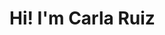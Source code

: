 
<H1> Hi! I'm Carla Ruiz
  <!----![Cabecera Carla Ruiz](https://www.canva.com/design/DAGHbnCAgtQ/7okfvBCtfjee6ePbPNC4Ng/view)

- 👋 Hi, I’m @Carla-Ruiz
- 👀 I’m interested in ...
- 🌱 I’m currently learning ...
- 💞️ I’m looking to collaborate on ...
- 📫 How to reach me ...
- 😄 Pronouns: ...
- ⚡ Fun fact: ...



Carla-Ruiz/Carla-Ruiz is a ✨ special ✨ repository because its `README.md` (this file) appears on your GitHub profile.
You can click the Preview link to take a look at your changes.

https://www.canva.com/design/DAGHbnCAgtQ/2aplXpshUldM6UexkA7ohg/view?utm_content=DAGHbnCAgtQ&utm_campaign=designshare&utm_medium=link&utm_source=editor
--->
